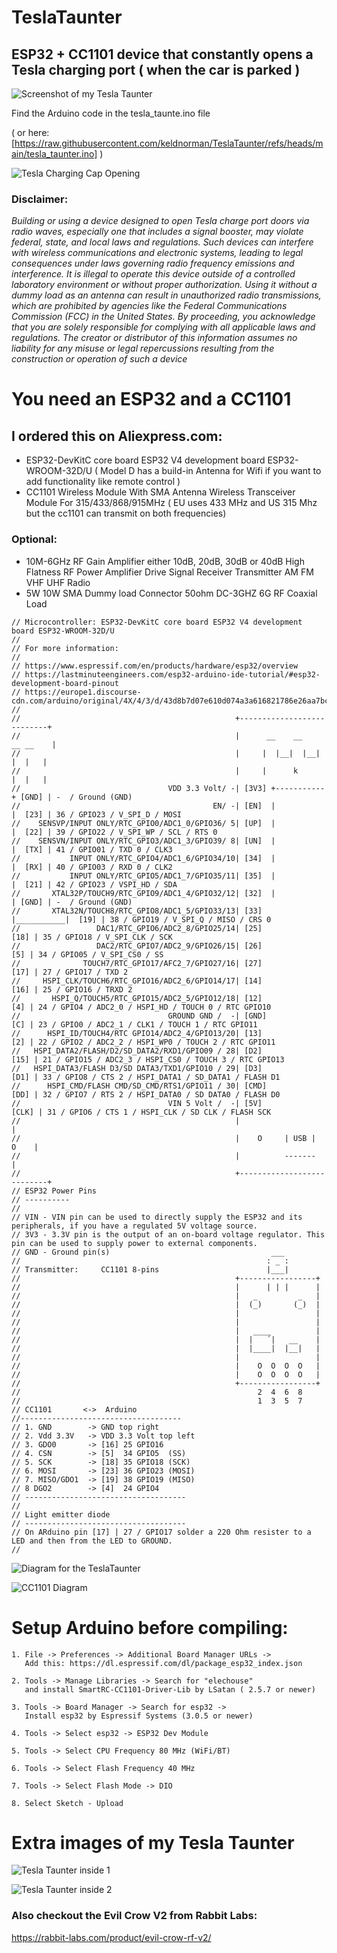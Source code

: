 # TeslaTaunter
## ESP32 + CC1101 device that constantly opens a Tesla charging port ( when the car is parked )

![Screenshot of my Tesla Taunter](https://raw.githubusercontent.com/keldnorman/TeslaTaunter/refs/heads/main/images/taunter3.jpg)

Find the Arduino code in the tesla_taunte.ino file

( or here: [https://raw.githubusercontent.com/keldnorman/TeslaTaunter/refs/heads/main/tesla_taunter.ino] )

![Tesla Charging Cap Opening](https://raw.githubusercontent.com/keldnorman/TeslaTaunter/refs/heads/main/images/tesla_open_charging_port.gif)

### Disclaimer:

_Building or using a device designed to open Tesla charge port doors via radio waves, especially one that includes a signal booster, may violate federal, state, and local laws and regulations. Such devices can interfere with wireless communications and electronic systems, leading to legal consequences under laws governing radio frequency emissions and interference._
_It is illegal to operate this device outside of a controlled laboratory environment or without proper authorization. Using it without a dummy load as an antenna can result in unauthorized radio transmissions, which are prohibited by agencies like the Federal Communications Commission (FCC) in the United States._
_By proceeding, you acknowledge that you are solely responsible for complying with all applicable laws and regulations. The creator or distributor of this information assumes no liability for any misuse or legal repercussions resulting from the construction or operation of such a device_

# You need an ESP32 and a CC1101

## I ordered this on Aliexpress.com:

- ESP32-DevKitC core board ESP32 V4 development board ESP32-WROOM-32D/U  ( Model D has a build-in Antenna for Wifi if you want to add functionality like remote control ) 
- CC1101 Wireless Module With SMA Antenna Wireless Transceiver Module For 315/433/868/915MHz  ( EU uses 433 MHz and US 315 Mhz but the cc1101 can transmit on both frequencies)

### Optional: 
 - 10M-6GHz RF Gain Amplifier either 10dB, 20dB, 30dB or 40dB High Flatness RF Power Amplifier Drive Signal Receiver Transmitter AM FM VHF UHF Radio
 - 5W 10W SMA Dummy load Connector 50ohm DC-3GHZ 6G RF Coaxial Load
  
```
// Microcontroller: ESP32-DevKitC core board ESP32 V4 development board ESP32-WROOM-32D/U
//
// For more information:
//
// https://www.espressif.com/en/products/hardware/esp32/overview
// https://lastminuteengineers.com/esp32-arduino-ide-tutorial/#esp32-development-board-pinout
// https://europe1.discourse-cdn.com/arduino/original/4X/4/3/d/43d8b7d07e610d074a3a616821786e26aa7bc92f.jpeg
//
//                                                +---------------------------+
//                                                |      __    __    __ __    |
//                                                |     |  |__|  |__|  |  |   |
//                                                |     |      k       |  |   |
//                                 VDD 3.3 Volt/ -| [3V3] +-----------+ [GND] | -  / Ground (GND)
//                                           EN/ -| [EN]  |           |  [23] | 36 / GPIO23 / V_SPI_D / MOSI
//    SENSVP/INPUT ONLY/RTC_GPIO0/ADC1_0/GPIO36/ 5| [UP]  |           |  [22] | 39 / GPIO22 / V_SPI_WP / SCL / RTS 0
//    SENSVN/INPUT ONLY/RTC_GPIO3/ADC1_3/GPIO39/ 8| [UN]  |           |  [TX] | 41 / GPIO01 / TXD 0 / CLK3
//           INPUT ONLY/RTC_GPIO4/ADC1_6/GPIO34/10| [34]  |           |  [RX] | 40 / GPIO03 / RXD 0 / CLK2
//           INPUT ONLY/RTC_GPIO5/ADC1_7/GPIO35/11| [35]  |           |  [21] | 42 / GPIO23 / VSPI_HD / SDA
//       XTAL32P/TOUCH9/RTC_GPIO9/ADC1_4/GPIO32/12| [32]  |           | [GND] | -  / Ground (GND)
//       XTAL32N/TOUCH8/RTC_GPIO8/ADC1_5/GPIO33/13| [33]  |___________|  [19] | 38 / GPIO19 / V_SPI_Q / MISO / CRS 0
//                 DAC1/RTC_GPIO6/ADC2_8/GPIO25/14| [25]                 [18] | 35 / GPIO18 / V_SPI_CLK / SCK
//                 DAC2/RTC_GPIO7/ADC2_9/GPIO26/15| [26]                  [5] | 34 / GPIO05 / V_SPI_CS0 / SS
//              TOUCH7/RTC_GPIO17/AFC2_7/GPIO27/16| [27]                 [17] | 27 / GPIO17 / TXD 2
//     HSPI_CLK/TOUCH6/RTC_GPIO16/ADC2_6/GPIO14/17| [14]                 [16] | 25 / GPIO16 / TRXD 2
//       HSPI_Q/TOUCH5/RTC_GPIO15/ADC2_5/GPIO12/18| [12]                  [4] | 24 / GPIO4 / ADC2_0 / HSPI_HD / TOUCH 0 / RTC GPIO10
//                                 GROUND GND /  -| [GND]                 [C] | 23 / GPIO0 / ADC2_1 / CLK1 / TOUCH 1 / RTC GPIO11
//      HSPI_ID/TOUCH4/RTC GPIO14/ADC2_4/GPIO13/20| [13]                  [2] | 22 / GPIO2 / ADC2_2 / HSPI_WP0 / TOUCH 2 / RTC GPIO11
//   HSPI_DATA2/FLASH/D2/SD_DATA2/RXD1/GPIO09 / 28| [D2]                 [15] | 21 / GPIO15 / ADC2_3 / HSPI_CS0 / TOUCH 3 / RTC GPIO13
//   HSPI_DATA3/FLASH D3/SD DATA3/TXD1/GPIO10 / 29| [D3]                 [D1] | 33 / GPIO8 / CTS 2 / HSPI_DATA1 / SD_DATA1 / FLASH D1
//      HSPI_CMD/FLASH CMD/SD_CMD/RTS1/GPIO11 / 30| [CMD]                [DD] | 32 / GPIO7 / RTS 2 / HSPI_DATA0 / SD DATA0 / FLASH D0
//                                 VIN 5 Volt /  -| [5V]                [CLK] | 31 / GPIO6 / CTS 1 / HSPI_CLK / SD CLK / FLASH SCK
//                                                |                           |
//                                                |    O     | USB |     O    | 
//                                                |          -------          |
//                                                +---------------------------+
// ESP32 Power Pins
// ----------
// 
// VIN - VIN pin can be used to directly supply the ESP32 and its peripherals, if you have a regulated 5V voltage source.
// 3V3 - 3.3V pin is the output of an on-board voltage regulator. This pin can be used to supply power to external components.
// GND - Ground pin(s)                                    ___
//                                                       : _ : 
// Transmitter:     CC1101 8-pins                        |___|
//                                                +-----------------+
//                                                |      | | |      |
//                                                |   _         _   |
//                                                |  (_)       (_)  |
//                                                |                 |
//                                                |                 |
//                                                |   ____          |
//                                                |  |   ´|   __    |
//                                                |  |____|  |__|   |
//                                                |                 |
//                                                |    O  O  O  O   | 
//                                                |    O  O  O  O   |
//                                                +-----------------+
//                                                     2  4  6  8
//                                                     1  3  5  7
// CC1101       <->  Arduino
//------------------------------------
// 1. GND        -> GND top right 
// 2. Vdd 3.3V   -> VDD 3.3 Volt top left 
// 3. GDO0       -> [16] 25 GPIO16
// 4. CSN        -> [5]  34 GPIO5  (SS) 
// 5. SCK        -> [18] 35 GPIO18 (SCK)
// 6. MOSI       -> [23] 36 GPIO23 (MOSI)
// 7. MISO/GDO1  -> [19] 38 GPIO19 (MISO)
// 8 DGO2        -> [4]  24 GPIO4 
// ------------------------------------
//
// Light emitter diode
// ------------------------------------
// On ARduino pin [17] | 27 / GPIO17 solder a 220 Ohm resister to a LED and then from the LED to GROUND.
//
```
![Diagram for the TeslaTaunter](https://raw.githubusercontent.com/keldnorman/TeslaTaunter/refs/heads/main/images/tesla_taunter_diagram.png)

![CC1101 Diagram](https://raw.githubusercontent.com/keldnorman/TeslaTaunter/refs/heads/main/images/cc1101_8_pin.png)


# Setup Arduino before compiling:
```
1. File -> Preferences -> Additional Board Manager URLs ->
   Add this: https://dl.espressif.com/dl/package_esp32_index.json

2. Tools -> Manage Libraries -> Search for "elechouse"
   and install SmartRC-CC1101-Driver-Lib by LSatan ( 2.5.7 or newer)

3. Tools -> Board Manager -> Search for esp32 ->
   Install esp32 by Espressif Systems (3.0.5 or newer)

4. Tools -> Select esp32 -> ESP32 Dev Module

5. Tools -> Select CPU Frequency 80 MHz (WiFi/BT)

6. Tools -> Select Flash Frequency 40 MHz

7. Tools -> Select Flash Mode -> DIO

8. Select Sketch - Upload
```

# Extra images of my Tesla Taunter

![Tesla Taunter inside 1](https://raw.githubusercontent.com/keldnorman/TeslaTaunter/refs/heads/main/images/taunter1.jpg)

![Tesla Taunter inside 2](https://raw.githubusercontent.com/keldnorman/TeslaTaunter/refs/heads/main/images/taunter2.jpg)

### Also checkout the Evil Crow V2 from Rabbit Labs: 
https://rabbit-labs.com/product/evil-crow-rf-v2/
